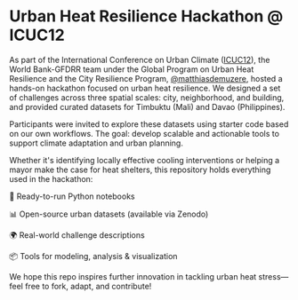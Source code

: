 # Urban Heat Resilience Hackathon @ ICUC12

As part of the International Conference on Urban Climate ([ICUC12]([url](https://icuc12.eu/))), the World Bank-GFDRR team under the Global Program on Urban Heat Resilience and the City Resilience Program, [@matthiasdemuzere](https://github.com/matthiasdemuzere), hosted a hands-on hackathon focused on urban heat resilience. We designed a set of challenges across three spatial scales: city, neighborhood, and building, and provided curated datasets for Timbuktu (Mali) and Davao (Philippines).

Participants were invited to explore these datasets using starter code based on our own workflows. The goal: develop scalable and actionable tools to support climate adaptation and urban planning.

Whether it's identifying locally effective cooling interventions or helping a mayor make the case for heat shelters, this repository holds everything used in the hackathon:

🔧 Ready-to-run Python notebooks

📊 Open-source urban datasets (available via Zenodo)

🌍 Real-world challenge descriptions

📦 Tools for modeling, analysis & visualization

We hope this repo inspires further innovation in tackling urban heat stress—feel free to fork, adapt, and contribute!

